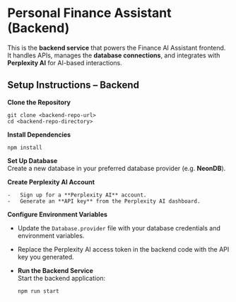 # Personal Finance Assistant (Backend)

This is the **backend service** that powers the Finance AI Assistant frontend. It handles APIs, manages the **database connections**, and integrates with **Perplexity AI** for AI-based interactions.

## Setup Instructions – Backend

**Clone the Repository**

    git clone <backend-repo-url>
    cd <backend-repo-directory>

**Install Dependencies**

    npm install

**Set Up Database**  
 Create a new database in your preferred database provider (e.g. **NeonDB**).

**Create Perplexity AI Account**

    -   Sign up for a **Perplexity AI** account.
    -   Generate an **API key** from the Perplexity AI dashboard.

**Configure Environment Variables**

- Update the `Database.provider` file with your database credentials and environment variables.
- Replace the Perplexity AI access token in the backend code with the API key you generated.
- **Run the Backend Service**  
  Start the backend application:

      npm run start

